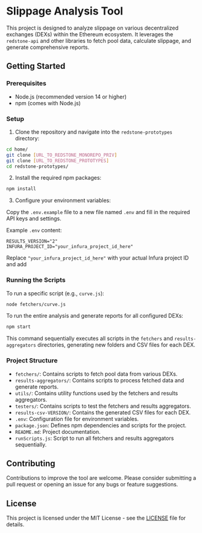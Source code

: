 # Slippage Analysis Tool

This project is designed to analyze slippage on various decentralized exchanges (DEXs) within the Ethereum ecosystem. It leverages the `redstone-api` and other libraries to fetch pool data, calculate slippage, and generate comprehensive reports.

## Getting Started

### Prerequisites

- Node.js (recommended version 14 or higher)
- npm (comes with Node.js)

### Setup

1. Clone the repository and navigate into the `redstone-prototypes` directory:

```bash
cd home/
git clone [URL_TO_REDSTONE_MONOREPO_PRIV]
git clone [URL_TO_REDSTONE_PROTOTYPES]
cd redstone-prototypes/
```

2. Install the required npm packages:

```bash
npm install
```

3. Configure your environment variables:

Copy the `.env.example` file to a new file named `.env` and fill in the required API keys and settings.

Example `.env` content:

```plaintext
RESULTS_VERSION="2"
INFURA_PROJECT_ID="your_infura_project_id_here"
```

Replace `"your_infura_project_id_here"` with your actual Infura project ID and add

### Running the Scripts

To run a specific script (e.g., `curve.js`):

```bash
node fetchers/curve.js
```

To run the entire analysis and generate reports for all configured DEXs:

```bash
npm start
```

This command sequentially executes all scripts in the `fetchers` and `results-aggregators` directories, generating new folders and CSV files for each DEX.

### Project Structure

- `fetchers/`: Contains scripts to fetch pool data from various DEXs.
- `results-aggregators/`: Contains scripts to process fetched data and generate reports.
- `utils/`: Contains utility functions used by the fetchers and results aggregators.
- `testers/`: Contains scripts to test the fetchers and results aggregators.
- `results-csv-VERSION/`: Contains the generated CSV files for each DEX.
- `.env`: Configuration file for environment variables.
- `package.json`: Defines npm dependencies and scripts for the project.
- `README.md`: Project documentation.
- `runScripts.js`: Script to run all fetchers and results aggregators sequentially.

## Contributing

Contributions to improve the tool are welcome. Please consider submitting a pull request or opening an issue for any bugs or feature suggestions.

## License

This project is licensed under the MIT License - see the [LICENSE](LICENSE) file for details.
